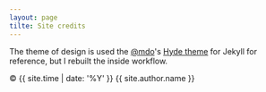```yaml
---
layout: page
tilte: Site credits
---
```


The theme of design is used the [@mdo](https://twitter.com/mdo)'s [Hyde theme](https://github.com/poole/hyde) for Jekyll for reference,
but I rebuilt the inside workflow.

&copy; {{ site.time | date: '%Y' }} {{ site.author.name }}